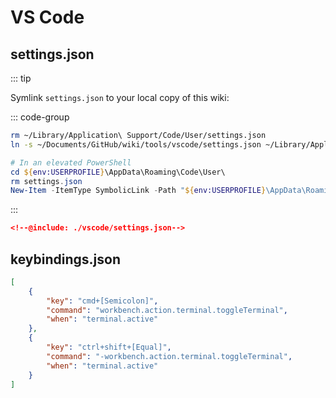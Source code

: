 # VS Code

## settings.json

::: tip

Symlink `settings.json` to your local copy of this wiki:

::: code-group

```sh [macOS]
rm ~/Library/Application\ Support/Code/User/settings.json
ln -s ~/Documents/GitHub/wiki/tools/vscode/settings.json ~/Library/Application\ Support/Code/User/settings.json
```

```ps1 [Windows]
# In an elevated PowerShell
cd ${env:USERPROFILE}\AppData\Roaming\Code\User\
rm settings.json
New-Item -ItemType SymbolicLink -Path "${env:USERPROFILE}\AppData\Roaming\Code\User\settings.json" -Target "${env:USERPROFILE}\Documents\GitHub\wiki\tools\vscode\settings.json"
```
:::

```json
<!--@include: ./vscode/settings.json-->
```

## keybindings.json

```json
[
    {
        "key": "cmd+[Semicolon]",
        "command": "workbench.action.terminal.toggleTerminal",
        "when": "terminal.active"
    },
    {
        "key": "ctrl+shift+[Equal]",
        "command": "-workbench.action.terminal.toggleTerminal",
        "when": "terminal.active"
    }
]
```
